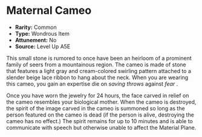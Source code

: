 
# Maternal Cameo

* **Rarity:** Common
* **Type:** Wondrous Item
* **Attunement:** No
* **Source:** Level Up A5E


This small stone is rumored to once have been an heirloom of a prominent family of seers from a mountainous region. The cameo is made of stone that features a light gray and cream-colored swirling pattern attached to a slender beige lace ribbon to hang about the neck. When you are wearing this cameo, you gain an expertise die on _saving throws_  against _fear_ .

Once you have worn the jewelry for 24 hours, the face carved in relief on the cameo resembles your biological mother. When the cameo is destroyed, the spirit of the image carved in the cameo is summoned so long as the person featured on the cameo is dead (if the person is alive, destroying the cameo has no effect.) The spirit remains for up to 10 minutes and is able to communicate with speech but otherwise unable to affect the Material Plane.
